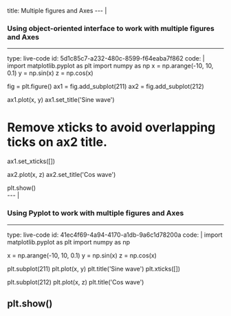 title: Multiple figures and Axes
--- |
  ### Using object-oriented interface to work with multiple figures and Axes
---
type: live-code
id: 5d1c85c7-a232-480c-8599-f64eaba7f862
code: |
  import matplotlib.pyplot as plt
  import numpy as np
  x = np.arange(-10, 10, 0.1)
  y = np.sin(x)
  z = np.cos(x)

  fig = plt.figure()
  ax1 = fig.add_subplot(211)
  ax2 = fig.add_subplot(212)

  ax1.plot(x, y)
  ax1.set_title('Sine wave')

  # Remove xticks to avoid overlapping ticks on ax2 title.
  ax1.set_xticks([])

  ax2.plot(x, z)
  ax2.set_title('Cos wave')

  plt.show()  
--- |
  ### Using Pyplot to work with multiple figures and Axes
---
type: live-code
id: 41ec4f69-4a94-4170-a1db-9a6c1d78200a
code: |
  import matplotlib.pyplot as plt
  import numpy as np
  
  x = np.arange(-10, 10, 0.1)
  y = np.sin(x)
  z = np.cos(x)

  plt.subplot(211)
  plt.plot(x, y)
  plt.title('Sine wave')
  plt.xticks([])

  plt.subplot(212)
  plt.plot(x, z)
  plt.title('Cos wave')

  plt.show()
---

